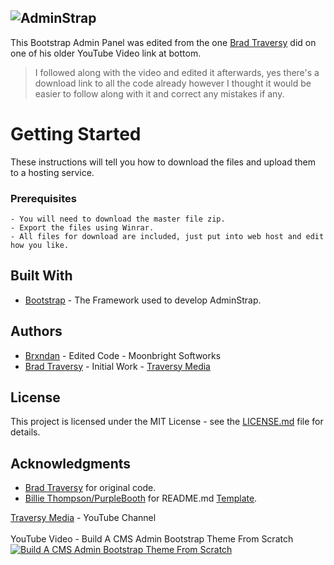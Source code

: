 ![AdminStrap](https://i.imgur.com/oMBkVEg.png)
---
This Bootstrap Admin Panel was edited from the one [Brad Traversy](https://github.com/bradtraversy) did on one of his older YouTube Video link at bottom.
> I followed along with the video and edited it afterwards, yes there's a download link to all the code already however I thought it would be easier to follow along with it and correct any mistakes if any.

# Getting Started
These instructions will tell you how to download the files and upload them to a hosting service.

### Prerequisites

```
- You will need to download the master file zip. 
- Export the files using Winrar.
- All files for download are included, just put into web host and edit how you like.
```

## Built With
- [Bootstrap](https://getbootstrap.com/docs/3.3/) - The Framework used to develop AdminStrap.

## Authors
- [Brxndan](https://github.com/Brxndan) - Edited Code - Moonbright Softworks
- [Brad Traversy](https://github.com/bradtraversy) - Initial Work - [Traversy Media](https://www.youtube.com/channel/UC29ju8bIPH5as8OGnQzwJyA)

## License
This project is licensed under the MIT License - see the [LICENSE.md](https://github.com/Brxndan/AdminStrap/blob/master/LICENSE.md) file for details.

## Acknowledgments
- [Brad Traversy](https://github.com/bradtraversy) for original code.
- [Billie Thompson/PurpleBooth](https://github.com/PurpleBooth) for README.md [Template](https://gist.github.com/PurpleBooth/109311bb0361f32d87a2).

[Traversy Media](https://www.youtube.com/channel/UC29ju8bIPH5as8OGnQzwJyA) - YouTube Channel
<br>
<br>
YouTube Video - Build A CMS Admin Bootstrap Theme From Scratch
[![Build A CMS Admin Bootstrap Theme From Scratch](http://img.youtube.com/vi/pXbEcGUtHgo/0.jpg)](http://www.youtube.com/watch?v=pXbEcGUtHgo)
